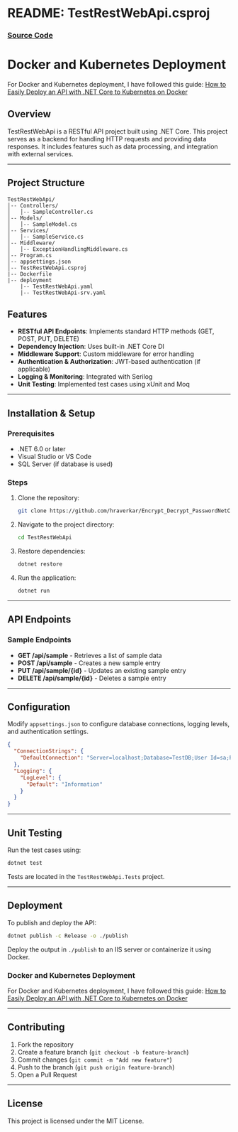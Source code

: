# README: TestRestWebApi.csproj 
### [Source Code](https://github.com/hraverkar/Encrypt_Decrypt_PasswordNetCore.git)

# Docker and Kubernetes Deployment
For Docker and Kubernetes deployment, I have followed this guide:
[How to Easily Deploy an API with .NET Core to Kubernetes on Docker](https://medium.com/tech-blogs-by-nest-digital/how-to-easily-deploy-an-api-with-net-core-to-kubernetes-on-docker-dd2b5e978d75)

## Overview
TestRestWebApi is a RESTful API project built using .NET Core. This project serves as a backend for handling HTTP requests and providing data responses. It includes features such as data processing, and integration with external services.

---

## Project Structure
```
TestRestWebApi/
│-- Controllers/
│   │-- SampleController.cs
│-- Models/
│   │-- SampleModel.cs
│-- Services/
│   │-- SampleService.cs
│-- Middleware/
│   │-- ExceptionHandlingMiddleware.cs
│-- Program.cs
│-- appsettings.json
│-- TestRestWebApi.csproj
|-- Dockerfile
|-- deployment
    |-- TestRestWebApi.yaml
    |-- TestRestWebApi-srv.yaml
```


## Features
- **RESTful API Endpoints**: Implements standard HTTP methods (GET, POST, PUT, DELETE)
- **Dependency Injection**: Uses built-in .NET Core DI
- **Middleware Support**: Custom middleware for error handling
- **Authentication & Authorization**: JWT-based authentication (if applicable)
- **Logging & Monitoring**: Integrated with Serilog
- **Unit Testing**: Implemented test cases using xUnit and Moq

---

## Installation & Setup
### Prerequisites
- .NET 6.0 or later
- Visual Studio or VS Code
- SQL Server (if database is used)

### Steps
1. Clone the repository:
   ```sh
   git clone https://github.com/hraverkar/Encrypt_Decrypt_PasswordNetCore.git
   ```
2. Navigate to the project directory:
   ```sh
   cd TestRestWebApi
   ```
3. Restore dependencies:
   ```sh
   dotnet restore
   ```
4. Run the application:
   ```sh
   dotnet run
   ```

---

## API Endpoints
### Sample Endpoints
- **GET /api/sample** - Retrieves a list of sample data
- **POST /api/sample** - Creates a new sample entry
- **PUT /api/sample/{id}** - Updates an existing sample entry
- **DELETE /api/sample/{id}** - Deletes a sample entry

---

## Configuration
Modify `appsettings.json` to configure database connections, logging levels, and authentication settings.

```json
{
  "ConnectionStrings": {
    "DefaultConnection": "Server=localhost;Database=TestDB;User Id=sa;Password=yourpassword;"
  },
  "Logging": {
    "LogLevel": {
      "Default": "Information"
    }
  }
}
```

---

## Unit Testing
Run the test cases using:
```sh
dotnet test
```

Tests are located in the `TestRestWebApi.Tests` project.

---

## Deployment
To publish and deploy the API:
```sh
dotnet publish -c Release -o ./publish
```
Deploy the output in `./publish` to an IIS server or containerize it using Docker.

### Docker and Kubernetes Deployment
For Docker and Kubernetes deployment, I have followed this guide:
[How to Easily Deploy an API with .NET Core to Kubernetes on Docker](https://medium.com/tech-blogs-by-nest-digital/how-to-easily-deploy-an-api-with-net-core-to-kubernetes-on-docker-dd2b5e978d75)

---

## Contributing
1. Fork the repository
2. Create a feature branch (`git checkout -b feature-branch`)
3. Commit changes (`git commit -m "Add new feature"`)
4. Push to the branch (`git push origin feature-branch`)
5. Open a Pull Request

---

## License
This project is licensed under the MIT License.

